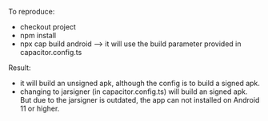 To reproduce:
- checkout project
- npm install
- npx cap build android
--> it will use the build parameter provided in capacitor.config.ts
  
Result:
- it will build an unsigned apk, although the config is to build a signed apk.
- changing to jarsigner (in capacitor.config.ts) will build an signed apk. But due to the jarsigner is outdated, the app can not installed on Android 11 or higher.
